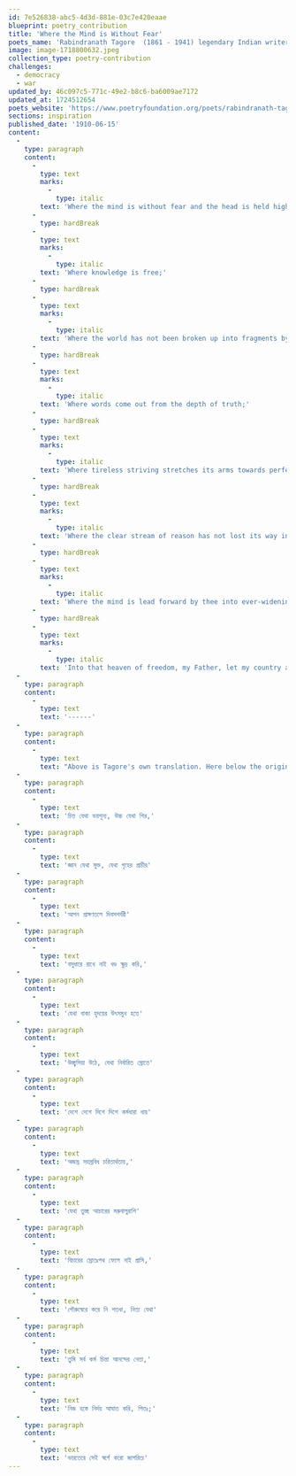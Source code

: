 ```yaml
---
id: 7e526838-abc5-4d3d-881e-03c7e420eaae
blueprint: poetry_contribution
title: 'Where the Mind is Without Fear'
poets_name: 'Rabindranath Tagore  (1861 - 1941) legendary Indian writer, first non-European to win Nobel for Literature, 1913.'
image: image-1718800632.jpeg
collection_type: poetry-contribution
challenges:
  - democracy
  - war
updated_by: 46c097c5-771c-49e2-b8c6-ba6009ae7172
updated_at: 1724512654
poets_website: 'https://www.poetryfoundation.org/poets/rabindranath-tagore'
sections: inspiration
published_date: '1910-06-15'
content:
  -
    type: paragraph
    content:
      -
        type: text
        marks:
          -
            type: italic
        text: 'Where the mind is without fear and the head is held high;'
      -
        type: hardBreak
      -
        type: text
        marks:
          -
            type: italic
        text: 'Where knowledge is free;'
      -
        type: hardBreak
      -
        type: text
        marks:
          -
            type: italic
        text: 'Where the world has not been broken up into fragments by narrow domestic walls;'
      -
        type: hardBreak
      -
        type: text
        marks:
          -
            type: italic
        text: 'Where words come out from the depth of truth;'
      -
        type: hardBreak
      -
        type: text
        marks:
          -
            type: italic
        text: 'Where tireless striving stretches its arms towards perfection:'
      -
        type: hardBreak
      -
        type: text
        marks:
          -
            type: italic
        text: 'Where the clear stream of reason has not lost its way into the dreary desert sand of dead habit;'
      -
        type: hardBreak
      -
        type: text
        marks:
          -
            type: italic
        text: 'Where the mind is lead forward by thee into ever-widening thought and action–'
      -
        type: hardBreak
      -
        type: text
        marks:
          -
            type: italic
        text: 'Into that heaven of freedom, my Father, let my country awake.'
  -
    type: paragraph
    content:
      -
        type: text
        text: '------'
  -
    type: paragraph
    content:
      -
        type: text
        text: "Above is Tagore's own translation. Here below the original Bengali script:"
  -
    type: paragraph
    content:
      -
        type: text
        text: 'চিত্ত যেথা ভয়শূন্য, উচ্চ যেথা শির,'
  -
    type: paragraph
    content:
      -
        type: text
        text: 'জ্ঞান যেথা মুক্ত, যেথা গৃহের প্রাচীর'
  -
    type: paragraph
    content:
      -
        type: text
        text: 'আপন প্রাঙ্গণতলে দিবসশর্বরী'
  -
    type: paragraph
    content:
      -
        type: text
        text: 'বসুধারে রাখে নাই খণ্ড ক্ষুদ্র করি,'
  -
    type: paragraph
    content:
      -
        type: text
        text: 'যেথা বাক্য হৃদয়ের উৎসমুখ হতে'
  -
    type: paragraph
    content:
      -
        type: text
        text: 'উচ্ছ্বসিয়া উঠে, যেথা নির্বারিত স্রোতে'
  -
    type: paragraph
    content:
      -
        type: text
        text: 'দেশে দেশে দিশে দিশে কর্মধারা ধায়'
  -
    type: paragraph
    content:
      -
        type: text
        text: 'অজস্র সহস্রবিধ চরিতার্থতায়,'
  -
    type: paragraph
    content:
      -
        type: text
        text: 'যেথা তুচ্ছ আচারের মরুবালুরাশি'
  -
    type: paragraph
    content:
      -
        type: text
        text: 'বিচারের স্রোতঃপথ ফেলে নাই গ্রাসি,'
  -
    type: paragraph
    content:
      -
        type: text
        text: 'পৌরুষেরে করে নি শতধা, নিত্য যেথা'
  -
    type: paragraph
    content:
      -
        type: text
        text: 'তুমি সর্ব কর্ম চিন্তা আনন্দের নেতা,'
  -
    type: paragraph
    content:
      -
        type: text
        text: 'নিজ হস্তে নির্দয় আঘাত করি, পিতঃ;'
  -
    type: paragraph
    content:
      -
        type: text
        text: 'ভারতেরে সেই স্বর্গে করো জাগরিত৷'
---
```

